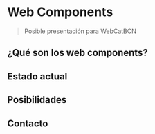 # Web Components


> Posible presentación para WebCatBCN

## ¿Qué son los web components?

## Estado actual

## Posibilidades

## Contacto

